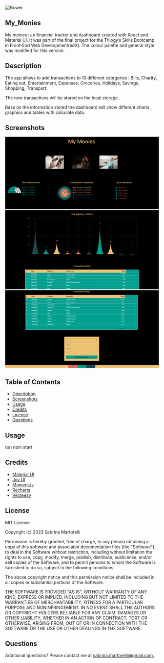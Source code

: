 ![Bower](https://img.shields.io/bower/l/mi?style=for-the-badge)

## My_Monies

My monies is a financial tracker and dashboard created with React and Material UI. 
It was part of the final project for the Trilogy’s Skills Bootcamp in Front-End Web Development(edX).
The colour palette and general style was modified for this version.  
## Description

The app allows to add transactions to 10 different categories : Bills, Charity, Eating out, Entertainment, Expenses, Groceries, Holidays, Savings, Shopping, Transport. 

The new transactions will be stored on the local storage . 

Base on the information stored the dashboard will show different charts , graphics and tables with calculate data. 


## Screenshots

![screenshot](./src/assets/images/screenshot1.png)
![screenshot](./src/assets/images/screenshot2.png)
![screenshot](./src/assets/images/screenshot3.png)

## Table of Contents

- [Description](#description)
- [Screenshots](#screenshots)
- [Usage](#usage)
- [Credits](#credits)
- [License](#license)
- [Questions](#questions)

## Usage

run npm start


## Credits

- [Material UI](https://mui.com/)
- [Joy UI](https://mui.com/joy-ui/getting-started/overview/)
- [MomentJs](https://momentjs.com/)
- [Recharts](https://recharts.org/en-US)
- [Vecteezy](https://www.vecteezy.com/)


## License

MIT License

Copyright (c) 2023 Sabrina Martorelli

Permission is hereby granted, free of charge, to any person obtaining a copy
of this software and associated documentation files (the "Software"), to deal
in the Software without restriction, including without limitation the rights
to use, copy, modify, merge, publish, distribute, sublicense, and/or sell
copies of the Software, and to permit persons to whom the Software is
furnished to do so, subject to the following conditions:

The above copyright notice and this permission notice shall be included in all
copies or substantial portions of the Software.

THE SOFTWARE IS PROVIDED "AS IS", WITHOUT WARRANTY OF ANY KIND, EXPRESS OR
IMPLIED, INCLUDING BUT NOT LIMITED TO THE WARRANTIES OF MERCHANTABILITY,
FITNESS FOR A PARTICULAR PURPOSE AND NONINFRINGEMENT. IN NO EVENT SHALL THE
AUTHORS OR COPYRIGHT HOLDERS BE LIABLE FOR ANY CLAIM, DAMAGES OR OTHER
LIABILITY, WHETHER IN AN ACTION OF CONTRACT, TORT OR OTHERWISE, ARISING FROM,
OUT OF OR IN CONNECTION WITH THE SOFTWARE OR THE USE OR OTHER DEALINGS IN THE
SOFTWARE.

##  Questions

 Additional questions? Please contact me at [sabrina.martorelli@gmail.com ](mailto:sabrina.martorelli@gmail.com).